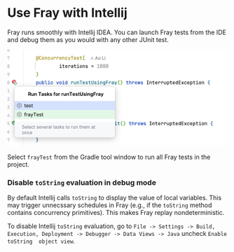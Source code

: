 # Use Fray with Intellij

Fray runs smoothly with Intellij IDEA. You can launch Fray tests from the IDE and debug them as you would with any other JUnit test.

![fray-idea.png](./images/fray-idea.png)

Select `frayTest` from the Gradle tool window to run all Fray tests in the project.





### Disable `toString` evaluation in debug mode

By default Intellij calls `toString` to display the value of 
local variables. This may trigger unnecssary schedules in Fray (e.g., if the `toString` method contains concurrency 
primitives). This makes Fray replay nondeterministic.

To disable Intellij `toString` evaluation, 
go to `File -> Settings -> Build, Execution, Deployment -> Debugger -> Data Views -> Java` uncheck `Enable toString 
object view`.
